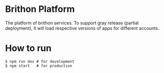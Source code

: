 # Brithon Platform
The platform of brithon services. To support gray release (partial deployment), it will load respective versions of apps for different accounts.

# How to run
    $ npm run dev # for development
    $ npm start   # for production
